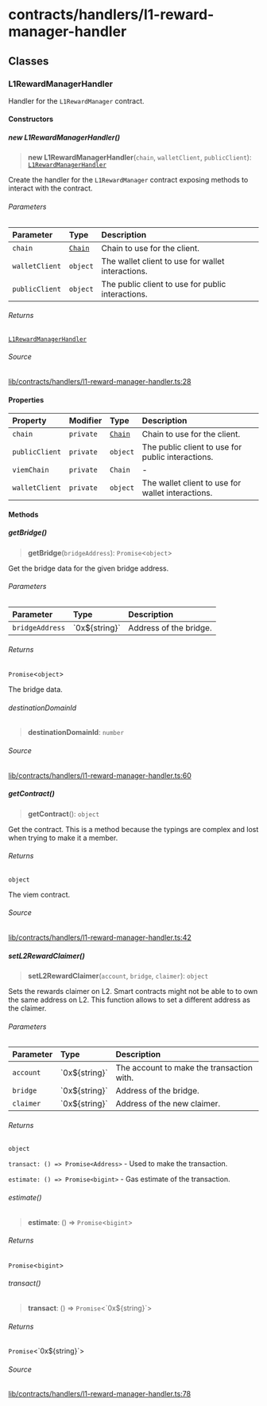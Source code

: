 # contracts/handlers/l1-reward-manager-handler

## Classes

### L1RewardManagerHandler

Handler for the `L1RewardManager` contract.

#### Constructors

##### new L1RewardManagerHandler()

> **new L1RewardManagerHandler**(`chain`, `walletClient`, `publicClient`): [`L1RewardManagerHandler`](l1-reward-manager-handler.md#l1rewardmanagerhandler)

Create the handler for the `L1RewardManager` contract exposing
methods to interact with the contract.

###### Parameters

| Parameter | Type | Description |
| :------ | :------ | :------ |
| `chain` | [`Chain`](../../chains/constants.md#chain) | Chain to use for the client. |
| `walletClient` | `object` | The wallet client to use for wallet interactions. |
| `publicClient` | `object` | The public client to use for public interactions. |

###### Returns

[`L1RewardManagerHandler`](l1-reward-manager-handler.md#l1rewardmanagerhandler)

###### Source

[lib/contracts/handlers/l1-reward-manager-handler.ts:28](https://github.com/PufferFinance/puffer-sdk/blob/cce0870cf49d92e09d8ce9ea521f2d5d798f7757/lib/contracts/handlers/l1-reward-manager-handler.ts#L28)

#### Properties

| Property | Modifier | Type | Description |
| :------ | :------ | :------ | :------ |
| `chain` | `private` | [`Chain`](../../chains/constants.md#chain) | Chain to use for the client. |
| `publicClient` | `private` | `object` | The public client to use for public interactions. |
| `viemChain` | `private` | `Chain` | - |
| `walletClient` | `private` | `object` | The wallet client to use for wallet interactions. |

#### Methods

##### getBridge()

> **getBridge**(`bridgeAddress`): `Promise`\<`object`\>

Get the bridge data for the given bridge address.

###### Parameters

| Parameter | Type | Description |
| :------ | :------ | :------ |
| `bridgeAddress` | \`0x$\{string\}\` | Address of the bridge. |

###### Returns

`Promise`\<`object`\>

The bridge data.

###### destinationDomainId

> **destinationDomainId**: `number`

###### Source

[lib/contracts/handlers/l1-reward-manager-handler.ts:60](https://github.com/PufferFinance/puffer-sdk/blob/cce0870cf49d92e09d8ce9ea521f2d5d798f7757/lib/contracts/handlers/l1-reward-manager-handler.ts#L60)

##### getContract()

> **getContract**(): `object`

Get the contract. This is a method because the typings are complex
and lost when trying to make it a member.

###### Returns

`object`

The viem contract.

###### Source

[lib/contracts/handlers/l1-reward-manager-handler.ts:42](https://github.com/PufferFinance/puffer-sdk/blob/cce0870cf49d92e09d8ce9ea521f2d5d798f7757/lib/contracts/handlers/l1-reward-manager-handler.ts#L42)

##### setL2RewardClaimer()

> **setL2RewardClaimer**(`account`, `bridge`, `claimer`): `object`

Sets the rewards claimer on L2. Smart contracts might not be able
to to own the same address on L2. This function allows to set a
different address as the claimer.

###### Parameters

| Parameter | Type | Description |
| :------ | :------ | :------ |
| `account` | \`0x$\{string\}\` | The account to make the transaction with. |
| `bridge` | \`0x$\{string\}\` | Address of the bridge. |
| `claimer` | \`0x$\{string\}\` | Address of the new claimer. |

###### Returns

`object`

`transact: () => Promise<Address>` - Used to make the
transaction.

`estimate: () => Promise<bigint>` - Gas estimate of the
transaction.

###### estimate()

> **estimate**: () => `Promise`\<`bigint`\>

###### Returns

`Promise`\<`bigint`\>

###### transact()

> **transact**: () => `Promise`\<\`0x$\{string\}\`\>

###### Returns

`Promise`\<\`0x$\{string\}\`\>

###### Source

[lib/contracts/handlers/l1-reward-manager-handler.ts:78](https://github.com/PufferFinance/puffer-sdk/blob/cce0870cf49d92e09d8ce9ea521f2d5d798f7757/lib/contracts/handlers/l1-reward-manager-handler.ts#L78)
